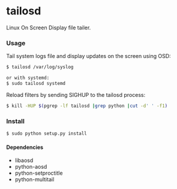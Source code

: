 tailosd
=======

Linux On Screen Display file tailer.

### Usage

Tail system logs file and display updates on the screen using OSD:
```bash
$ tailosd /var/log/syslog

or with systemd:
$ sudo tailosd systemd
```

Reload filters by sending SIGHUP to the tailosd process:
```bash
$ kill -HUP $(pgrep -lf tailosd |grep python |cut -d' ' -f1)
```

### Install

```bash
$ sudo python setup.py install
```
#### Dependencies

* libaosd
* python-aosd
* python-setproctitle
* python-multitail

